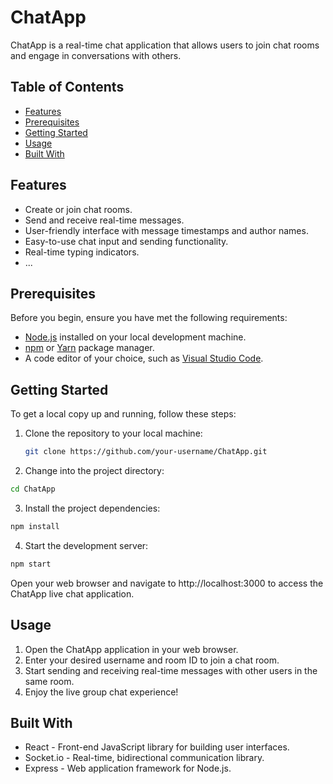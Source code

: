 # ChatApp

ChatApp is a real-time chat application that allows users to join chat rooms and engage in conversations with others.

## Table of Contents

- [Features](#features)
- [Prerequisites](#prerequisites)
- [Getting Started](#getting-started)
- [Usage](#usage)
- [Built With](#built-with)

## Features

- Create or join chat rooms.
- Send and receive real-time messages.
- User-friendly interface with message timestamps and author names.
- Easy-to-use chat input and sending functionality.
- Real-time typing indicators.
- ...

## Prerequisites

Before you begin, ensure you have met the following requirements:

- [Node.js](https://nodejs.org/) installed on your local development machine.
- [npm](https://www.npmjs.com/) or [Yarn](https://yarnpkg.com/) package manager.
- A code editor of your choice, such as [Visual Studio Code](https://code.visualstudio.com/).

## Getting Started

To get a local copy up and running, follow these steps:

1. Clone the repository to your local machine:

   ```bash
   git clone https://github.com/your-username/ChatApp.git
   ```
2. Change into the project directory:

```bash
cd ChatApp
```
3. Install the project dependencies:
```bash
npm install
```
4. Start the development server:

```bash
npm start
```
Open your web browser and navigate to http://localhost:3000 to access the ChatApp live chat application.

## Usage
1. Open the ChatApp application in your web browser.
2. Enter your desired username and room ID to join a chat room.
3. Start sending and receiving real-time messages with other users in the same room.
4. Enjoy the live group chat experience!
## Built With
- React - Front-end JavaScript library for building user interfaces.
- Socket.io - Real-time, bidirectional communication library.
- Express - Web application framework for Node.js.

